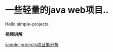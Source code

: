 一些轻量的java web项目..
=======
Hello simple-projects

**视频讲解**

[simple-projects项目集分析](http://www.tudou.com/programs/view/-3ne8oi_cD0/)
